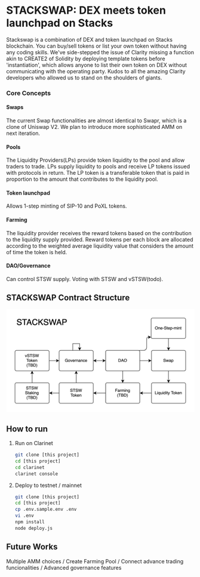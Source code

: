 # STACKSWAP: DEX meets token launchpad on Stacks

Stackswap is a combination of DEX and token launchpad on Stacks blockchain. You can buy/sell tokens or list your own token without having any coding skills. We've side-stepped the issue of Clarity missing a function akin to CREATE2 of Solidity by deploying template tokens before 'instantiation', which allows anyone to list their own token on DEX without communicating with the operating party. Kudos to all the amazing Clarity developers who allowed us to stand on the shoulders of giants. 

### Core Concepts
#### Swaps
The current Swap functionalities are almost identical to Swapr, which is a clone of Uniswap V2. We plan to introduce more sophisticated AMM on next iteration.
#### Pools
The Liquidity Providers(LPs) provide token liquidity to the pool and allow traders to trade. LPs supply liquidity to pools and receive LP tokens issued with protocols in return. The LP token is a transferable token that is paid in proportion to the amount that contributes to the liquidity pool. 
#### Token launchpad
Allows 1-step minting of SIP-10 and PoXL tokens.  
#### Farming
The liquidity provider receives the reward tokens based on the contribution to the liquidity supply provided. Reward tokens per each block are allocated according to the weighted average liquidity value that considers the amount of time the token is held.
#### DAO/Governance
Can control STSW supply. Voting with STSW and vSTSW(todo). 


## STACKSWAP Contract Structure
![ContractDiagram](./contract_diagram.jpg)



## How to run
1. Run on Clarinet

    ```bash
    git clone [this project]
    cd [this project]
    cd clarinet 
    clarinet console
    ```
2. Deploy to testnet / mainnet
    ```bash
    git clone [this project]
    cd [this project]
    cp .env.sample.env .env
    vi .env
    npm install
    node deploy.js
    ```

## Future Works
Multiple AMM choices /
Create Farming Pool /
Connect advance trading funcionalities /
Advanced governance features


